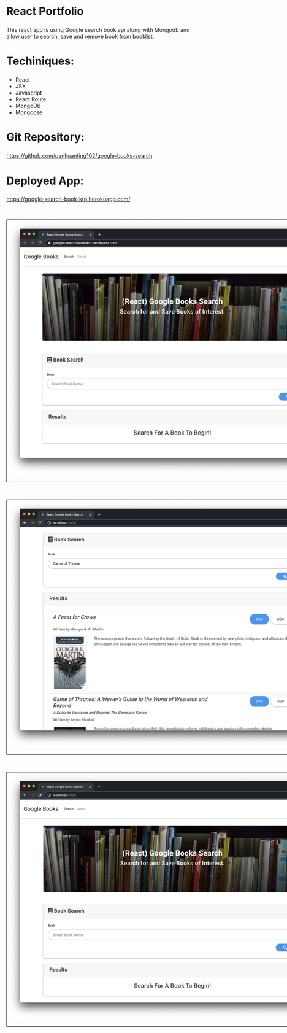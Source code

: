 # React Portfolio
###
This react app is using Google search book api along with Mongodb and allow user to search, save and remove book from booklist.


# Techiniques:
###
<ul>
<li>React</li>
<li>JSX</li>
<li>Javascript</li>
<li>React Route</li>
<li>MongoDB</li>
<li>Mongoose</li>
</ul>

# Git Repository:
###
https://github.com/pankuanting102/google-books-search
<br>

# Deployed App:
###
https://google-search-book-ktp.herokuapp.com/

<br><div style="width: 90vw; margin: auto; border: 1px black solid">
<img src="https://github.com/pankuanting102/google-books-search/blob/master/client/public/assets/Screen%20Shot%202021-01-08%20at%2011.07.12%20PM.png?raw=true">
</div>

<br><div style="width: 90vw; margin: auto; border: 1px black solid">
<img src="https://github.com/pankuanting102/google-books-search/blob/master/client/public/assets/Screen%20Shot%202021-01-08%20at%2011.13.07%20PM.png?raw=true">
</div>

<br><div style="width: 90vw; margin: auto; border: 1px black solid">
<img src="https://github.com/pankuanting102/google-books-search/blob/master/client/public/assets/Screen%20Shot%202021-01-08%20at%2011.12.54%20PM.png?raw=true">
</div>